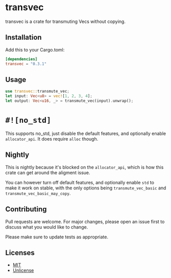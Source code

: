 # transvec

transvec is a crate for transmuting Vecs without copying.

## Installation

Add this to your Cargo.toml:

```toml
[dependencies]
transvec = "0.3.1"
```

## Usage

```rust
use transvec::transmute_vec;
let input: Vec<u8> = vec![1, 2, 3, 4];
let output: Vec<u16, _> = transmute_vec(input).unwrap();
```

# `#![no_std]`

This supports no_std, just disable the default features, and optionally enable `allocator_api`. It 
does require `alloc` though.

## Nightly

This is nightly because it's blocked on the `allocator_api`, which is how this crate can get around
the aligment issue.

You can however turn off default features, and optionally enable `std` to make it work on stable,
with the only options being `transmute_vec_basic` and `transmute_vec_basic_may_copy`.

## Contributing

Pull requests are welcome. For major changes, please open an issue first to discuss what you would like to change.

Please make sure to update tests as appropriate.

## Licenses

-   [MIT](https://choosealicense.com/licenses/mit/)
-   [Unlicense](https://choosealicense.com/licenses/unlicense/)
